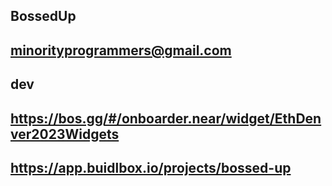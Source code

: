 ##  BossedUp

## minorityprogrammers@gmail.com

## dev

## https://bos.gg/#/onboarder.near/widget/EthDenver2023Widgets

## https://app.buidlbox.io/projects/bossed-up

